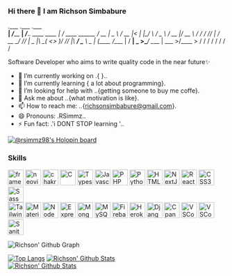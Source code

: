 ### Hi there 👋 I am Richson Simbabure
 .___            .___                          .___               
  __| _/_____     __| _/___.__.  ____   ____    __| _/ ____    ______
 / __ | \__  \   / __ |<   |  |_/ ___\ /  _ \  / __ |_/ __ \  /  ___/
/ /_/ |  / __ \_/ /_/ | \___  |\  \___(  <_> )/ /_/ |\  ___/  \___ \ 
\____ | (____  /\____ | / ____| \___  >\____/ \____ | \___  >/____  >
     \/      \/      \/ \/          \/             \/     \/      \/ 


 Software Developer who aims to write quality code in the near future✨ 

- 🔭 I’m currently working on .{ }..
- 🌱 I’m currently learning { a lot about programming}.
- 🤔 I’m looking for help with ..{getting someone to buy me coffe}.
- 💬 Ask me about ..{what motivation is like}.
- 📫 How to reach me: ..{richsonsimbabure@gmail.com}.
- 😄 Pronouns: .RSimmz..
- ⚡ Fun fact: .'i DONT STOP learning '..

[![@rsimmz98's Holopin board](https://holopin.io/api/user/board?user=rsimmz98)](https://holopin.io/@rsimmz98)

### Skills


<p align="left">
   <a href="https://framer.com" target="_blank" rel="noreferrer"><img src="https://miro.medium.com/max/3150/1*F6ufPKgGbyUPkWLZ-16ycw.png" width="36" height="36" alt="framer" /></a>
  <a href="https://neovim.io" target="_blank" rel="noreferrer"><img src="https://upload.wikimedia.org/wikipedia/commons/thumb/3/3a/Neovim-mark.svg/1200px-Neovim-mark.svg.png" width="36" height="36" alt="neovim" /></a>
 <a href="https://chakra-ui.com" target="_blank" rel="noreferrer"><img src="https://images.opencollective.com/chakra-ui-pro/61bd1dd/logo/256.png" width="36" height="36" alt="chakra" /></a>
<a href="https://docs.microsoft.com/en-us/cpp/?view=msvc-170" target="_blank" rel="noreferrer"><img src="https://raw.githubusercontent.com/danielcranney/readme-generator/main/public/icons/skills/c-colored.svg" width="36" height="36" alt="C" /></a>
<a href="https://www.typescriptlang.org/" target="_blank" rel="noreferrer"><img src="https://raw.githubusercontent.com/danielcranney/readme-generator/main/public/icons/skills/typescript-colored.svg" width="36" height="36" alt="Typescript" /></a>
<a href="https://developer.mozilla.org/en-US/docs/Web/JavaScript" target="_blank" rel="noreferrer"><img src="https://raw.githubusercontent.com/danielcranney/readme-generator/main/public/icons/skills/javascript-colored.svg" width="36" height="36" alt="Javascript" /></a>
<a href="https://www.php.net/" target="_blank" rel="noreferrer"><img src="https://raw.githubusercontent.com/danielcranney/readme-generator/main/public/icons/skills/php-colored.svg" width="36" height="36" alt="PHP" /></a>
<a href="https://www.python.org/" target="_blank" rel="noreferrer"><img src="https://raw.githubusercontent.com/danielcranney/readme-generator/main/public/icons/skills/python-colored.svg" width="36" height="36" alt="Python" /></a>
<a href="https://developer.mozilla.org/en-US/docs/Glossary/HTML5" target="_blank" rel="noreferrer"><img src="https://raw.githubusercontent.com/danielcranney/readme-generator/main/public/icons/skills/html5-colored.svg" width="36" height="36" alt="HTML5" /></a>
<a href="https://nextjs.org/docs" target="_blank" rel="noreferrer"><img src="https://raw.githubusercontent.com/danielcranney/readme-generator/main/public/icons/skills/nextjs-colored.svg" width="36" height="36" alt="NextJs" /></a>
<a href="https://reactjs.org/" target="_blank" rel="noreferrer"><img src="https://raw.githubusercontent.com/danielcranney/readme-generator/main/public/icons/skills/react-colored.svg" width="36" height="36" alt="React" /></a>
<a href="https://www.w3.org/TR/CSS/#css" target="_blank" rel="noreferrer"><img src="https://raw.githubusercontent.com/danielcranney/readme-generator/main/public/icons/skills/css3-colored.svg" width="36" height="36" alt="CSS3" /></a>
<a href="https://sass-lang.com/" target="_blank" rel="noreferrer"><img src="https://raw.githubusercontent.com/danielcranney/readme-generator/main/public/icons/skills/sass-colored.svg" width="36" height="36" alt="Sass" /></a> </br>
<a href="https://tailwindcss.com/" target="_blank" rel="noreferrer"><img src="https://raw.githubusercontent.com/danielcranney/readme-generator/main/public/icons/skills/tailwindcss-colored.svg" width="36" height="36" alt="TailwindCSS" /></a>
<a href="https://mui.com/" target="_blank" rel="noreferrer"><img src="https://raw.githubusercontent.com/danielcranney/readme-generator/main/public/icons/skills/materialui-colored.svg" width="36" height="36" alt="Material UI" /></a>
<a href="https://nodejs.org/en/" target="_blank" rel="noreferrer"><img src="https://raw.githubusercontent.com/danielcranney/readme-generator/main/public/icons/skills/nodejs-colored.svg" width="36" height="36" alt="NodeJS" /></a>
<a href="https://expressjs.com/" target="_blank" rel="noreferrer"><img src="https://raw.githubusercontent.com/danielcranney/readme-generator/main/public/icons/skills/express-colored.svg" width="36" height="36" alt="Express" /></a>
<a href="https://www.mongodb.com/" target="_blank" rel="noreferrer"><img src="https://raw.githubusercontent.com/danielcranney/readme-generator/main/public/icons/skills/mongodb-colored.svg" width="36" height="36" alt="MongoDB" /></a>
<a href="https://www.mysql.com/" target="_blank" rel="noreferrer"><img src="https://raw.githubusercontent.com/danielcranney/readme-generator/main/public/icons/skills/mysql-colored.svg" width="36" height="36" alt="MySQL" /></a>
<a href="https://firebase.google.com/" target="_blank" rel="noreferrer"><img src="https://raw.githubusercontent.com/danielcranney/readme-generator/main/public/icons/skills/firebase-colored.svg" width="36" height="36" alt="Firebase" /></a>
<a href="https://www.heroku.com/" target="_blank" rel="noreferrer"><img src="https://raw.githubusercontent.com/danielcranney/readme-generator/main/public/icons/skills/heroku-colored.svg" width="36" height="36" alt="Heroku" /></a>
<a href="https://www.djangoproject.com/" target="_blank" rel="noreferrer"><img src="https://raw.githubusercontent.com/danielcranney/readme-generator/main/public/icons/skills/django-colored.svg" width="36" height="36" alt="Django" /></a>
 <a href="https://cpanel.com/" target="_blank" rel="noreferrer"><img src="https://www.svgrepo.com/show/353612/cpanel.svg" width="36" height="36" alt="Cpanel" /></a>
 <a href="#" target="_blank" rel="noreferrer"><img src="https://www.svgrepo.com/show/374171/vscode.svg" width="36" height="36" alt="VSCode" /></a>
 <a href="https://google.com" target="_blank" rel="noreferrer"><img src="https://www.svgrepo.com/show/355037/google.svg" width="36" height="36" alt="VSCode" /></a>
  <a href="https://sanity.io" target="_blank" rel="noreferrer"><img src="https://avatars.githubusercontent.com/u/17177659?s=280&v=4" width="36" height="36" alt="Sanity" /></a>
</p>
 

![Richson' Github Graph](https://github-profile-summary-cards.vercel.app/api/cards/profile-details?username=rsimmz98&theme=github_dark)

[![Top Langs](https://github-readme-stats.vercel.app/api/top-langs/?username=RSimmz98&layout=compact)](https://github.com/anuraghazra/github-readme-stats) 
[![Richson' Github Stats](https://github-readme-streak-stats.herokuapp.com/?user=RSimmz98&theme=tokyonight)]()</br>
[![Richson' Github Stats](https://github-readme-stats.vercel.app/api?username=RSimmz98&show_icons=true&theme=github_dark)]()






